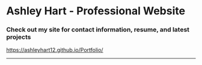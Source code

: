 # Ashley Hart - Professional Website
### Check out my site for contact information, resume, and latest projects
 https://ashleyhart12.github.io/Portfolio/
 <hr>

 


